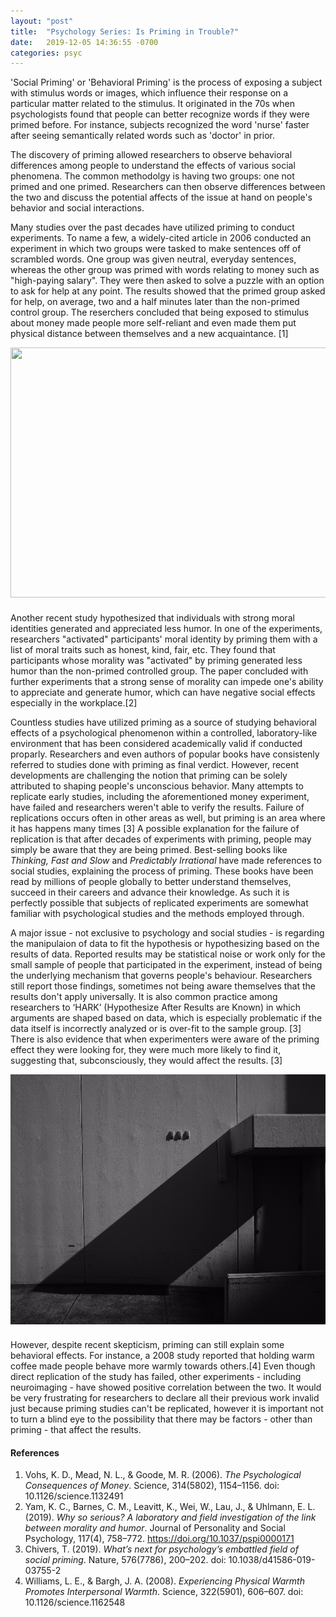 ```yaml
---
layout: "post"
title:  "Psychology Series: Is Priming in Trouble?"
date:   2019-12-05 14:36:55 -0700
categories: psyc
---
```


'Social Priming' or 'Behavioral Priming' is the process of exposing a subject with stimulus words or images, which influence their response on a particular matter related to the stimulus. It originated in the 70s when psychologists found that people can better recognize words if they were primed before. For instance, subjects recognized the word 'nurse' faster after seeing semantically related words such as 'doctor' in prior.

The discovery of priming allowed researchers to observe behavioral differences among people to understand the effects of various social phenomena. The common methodolgy is having two groups: one not primed and one primed. Researchers can then observe differences between the two and discuss the potential affects of the issue at hand on people's behavior and social interactions.

Many studies over the past decades have utilized priming to conduct experiments. To name a few, a widely-cited article in 2006 conducted an experiment in which two groups were tasked to make sentences off of scrambled words. One group was given neutral, everyday sentences, whereas the other group was primed with words relating to money such as "high-paying salary". They were then asked to solve a puzzle with an option to ask for help at any point. The results showed that the primed group asked for help, on average, two and a half minutes later than the non-primed control group. The reserchers concluded that being exposed to stimulus about money made people more self-reliant and even made them put physical distance between themselves and a new acquaintance. [1]

<html>
<img src="https://images.unsplash.com/photo-1554768804-50c1e2b50a6e?ixlib=rb-1.2.1&ixid=eyJhcHBfaWQiOjEyMDd9&auto=format&fit=crop&w=2100&q=80" class = "money" height = "400" width = "650"/>
<style>
.money{display: block;  margin-left: auto; margin-right: auto; padding-bottom: 10px}
</style>
</html>

Another recent study hypothesized that individuals with strong moral identities generated and appreciated less humor. In one of the experiments, researchers "activated" participants' moral identity by priming them with a list of moral traits such as honest, kind, fair, etc. They found that participants whose morality was "activated" by priming generated less humor than the non-primed controlled group. The paper concluded with further experiments that a strong sense of morality can impede one's ability to appreciate and generate humor, which can have negative social effects especially in the workplace.[2]

Countless studies have utilized priming as a source of studying behavioral effects of a psychological phenomenon within a controlled, laboratory-like environment that has been considered academically valid if conducted proparly. Researchers and even authors of popular books have consistenly referred to studies done with priming as final verdict. However, recent developments are challenging the notion that priming can be solely attributed to shaping people's unconscious behavior. Many attempts to replicate early studies, including the aforementioned money experiment, have failed and researchers weren't able to verify the results. Failure of replications occurs often in other areas as well, but priming is an area where it has happens many times [3] A possible explanation for the failure of replication is that after decades of  experiments with priming, people may simply be aware that they are being primed. Best-selling books like *Thinking, Fast and Slow* and *Predictably Irrational* have made references to social studies, explaining the process of priming. These books have been read by millions of people globally to better understand themselves, succeed in their careers and advance their knowledge. As such it is perfectly possible that subjects of replicated experiments are somewhat familiar with psychological studies and the methods employed through.

A major issue - not exclusive to psychology and social studies - is regarding the manipulaion of data to fit the hypothesis or hypothesizing based on the results of data. Reported results may be statistical noise or work only for the small sample of people that participated in the experiment, instead of being the underlying mechanism that governs people's behaviour. Researchers still report those findings, sometimes not being aware themselves that the results don't apply universally. It is also common practice among researchers to ‘HARK’ (Hypothesize After Results are Known) in which arguments are shaped based on data, which is especially problematic if the data itself is incorrectly analyzed or is over-fit to the sample group. [3] There is also evidence that when experimenters were aware of the priming effect they were looking for, they were much more likely to find it, suggesting that, subconsciously, they would affect the results. [3]

<html>
<img src="https://github.com/kerimsertturk/kerimsertturk.github.io/blob/master/shadow.jpg?raw=true" class = "money" height = "400" width = "650"/>
<style>
.money{display: block;  margin-left: auto; margin-right: auto; padding-bottom: 10px}
</style>
</html>

However, despite recent skepticism, priming can still explain some behavioral effects. For instance, a 2008 study reported that holding warm coffee made people behave more warmly towards others.[4] Even though direct replication of the study has failed, other experiments - including neuroimaging - have showed positive correlation between the two. It would be very frustrating for researchers to declare all their previous work invalid just because priming studies can't be replicated, however it is important not to turn a blind eye to the possibility that there may be factors - other than priming - that affect the results.

#### References
1. Vohs, K. D., Mead, N. L., & Goode, M. R. (2006). *The Psychological Consequences of Money*. Science, 314(5802), 1154–1156. doi: 10.1126/science.1132491
2. Yam, K. C., Barnes, C. M., Leavitt, K., Wei, W., Lau, J., & Uhlmann, E. L. (2019). *Why so serious? A laboratory and field investigation of the link between morality and humor*. Journal of Personality and Social Psychology, 117(4), 758–772. https://doi.org/10.1037/pspi0000171
3. Chivers, T. (2019). *What’s next for psychology’s embattled field of social priming*. Nature, 576(7786), 200–202. doi: 10.1038/d41586-019-03755-2
4. Williams, L. E., & Bargh, J. A. (2008). *Experiencing Physical Warmth Promotes Interpersonal Warmth*. Science, 322(5901), 606–607. doi: 10.1126/science.1162548
